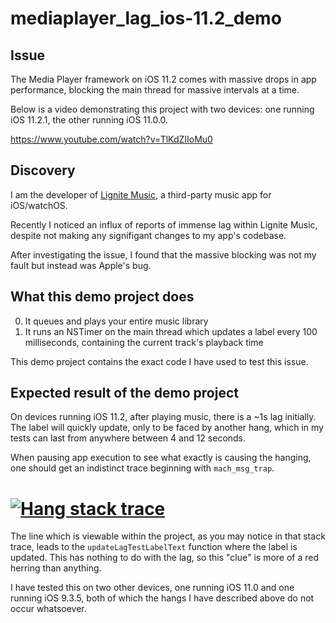 # mediaplayer_lag_ios-11.2_demo

## Issue

The Media Player framework on iOS 11.2 comes with massive drops in app performance, blocking the main thread for massive intervals at a time.

Below is a video demonstrating this project with two devices: one running iOS 11.2.1, the other running iOS 11.0.0.

https://www.youtube.com/watch?v=TlKdZIIoMu0

## Discovery

I am the developer of [Lignite Music](http://www.lignitemusic.com), a third-party music app for iOS/watchOS. 

Recently I noticed an influx of reports of immense lag within Lignite Music, despite not making any signifigant changes to my app's codebase.

After investigating the issue, I found that the massive blocking was not my fault but instead was Apple's bug. 

## What this demo project does

0. It queues and plays your entire music library
1. It runs an NSTimer on the main thread which updates a label every 100 milliseconds, containing the current track's playback time

This demo project contains the exact code I have used to test this issue. 

## Expected result of the demo project

On devices running iOS 11.2, after playing music, there is a ~1s lag initially. The label will quickly update, only to be faced by another hang, which in my tests can last from anywhere between 4 and 12 seconds.

When pausing app execution to see what exactly is causing the hanging, one should get an indistinct trace beginning with `mach_msg_trap`.

# [![Hang stack trace](https://raw.githubusercontent.com/edwinfinch/mediaplayer_lag_ios-11.2_demo/master/stacktrace.png)](#)

The line which is viewable within the project, as you may notice in that stack trace, leads to the `updateLagTestLabelText` function where the label is updated. This has nothing to do with the lag, so this "clue" is more of a red herring than anything.

I have tested this on two other devices, one running iOS 11.0 and one running iOS 9.3.5, both of which the hangs I have described above do not occur whatsoever.
